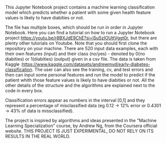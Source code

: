 This Jupyter Notebook project contains a machine learning classification model which predicts whether a patient with some given health feature values is likely to have diabities or not.

The file has multiple boxes, which should be run in order in Jupyter Notebook. Here you can find a tutorial on how to run a Jupyter Notebook project https://youtu.be/r8BXJdE9ChE?si=lSu5zIOUttVggt0r, but there are plenty other tutorials on Youtube. Note that you should first clone the repository on your machine. There are 520 input data examples, each with their own features (input) and their class (no/yes) - denoted by 0(no diabities) or 1(diabities) (output) given in a csv file. The data is taken from Kaggle :https://www.kaggle.com/datasets/andrewmvd/early-diabetes-classification. The user can also see the training, cv, and test errors and then can input some personal features and run the model to predict if the patient whith those feature values is likely to have diabities or not. All the other details of the structure and the algorithms are explained next to the code in every box.

Classification errors appear as numbers in the interval [0,1] and they represent a percentage of misclassified data (eg 0.12 -> 12% error or 0.4301 -> 43% of data is missclassified).

The project is inspired by algorithms and ideas presented in the "Machine Learning Specialization" course, by Andrew Ng, from the Coursera official website. 
THIS PROJECT IS JUST EXPERIMENTAL, DO NOT RELY ON ITS RESULTS IN THE REAL WORLD.


